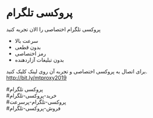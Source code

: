 # پروکسی تلگرام
پروکسی تلگرام اختصاصی را الان تجربه کنید
- سرعت بالا
- بدون قطعی
- رمز اختصاصی
- بدون تبلیغات آزاردهنده

برای اتصال به پروکسی اختصاصی و تجربه آن روی لینک کلیک کنید.   
http://bit.ly/mtproxy2019

#پروکسی تلگرام  
#خرید-پروکسی-تلگرام  
#پروکسی-تلگرام-پرسرعت  
#فروش-پروکسی-تلگرام





  
